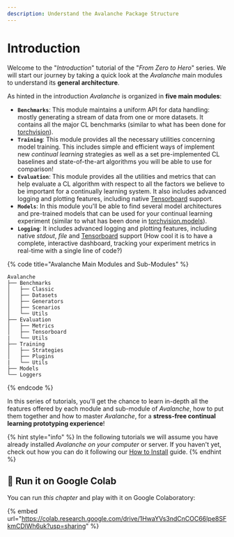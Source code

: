 ```yaml
---
description: Understand the Avalanche Package Structure
---
```


# Introduction

Welcome to the "_Introduction_" tutorial of the "_From Zero to Hero_" series. We will start our journey by taking a quick look at the _Avalanche_ main modules to understand its **general architecture**.

As hinted in the introduction _Avalanche_ is organized in **five main modules**:

* **`Benchmarks`**: This module maintains a uniform API for data handling: mostly generating a stream of data from one or more datasets. It contains all the major CL benchmarks \(similar to what has been done for [torchvision](https://pytorch.org/docs/stable/torchvision/index.html)\).
* **`Training`**: This module provides all the necessary utilities concerning model training. This includes simple and efficient ways of implement new _continual learning_ strategies as well as a set pre-implemented CL baselines and state-of-the-art algorithms you will be able to use for comparison!
* **`Evaluation`**: This module provides all the utilities and metrics that can help evaluate a CL algorithm with respect to all the factors we believe to be important for a continually learning system. It also includes advanced logging and plotting features, including native [Tensorboard](https://www.tensorflow.org/tensorboard) support.
* **`Models`**: In this module you'll be able to find several model architectures and pre-trained models that can be used for your continual learning experiment \(similar to what has been done in [torchvision.models](https://pytorch.org/docs/stable/torchvision/index.html)\). 
* **`Logging`**: It includes advanced logging and plotting features, including native _stdout_, _file_ and [Tensorboard](https://www.tensorflow.org/tensorboard) support \(How cool it is to have a complete, interactive dashboard, tracking your experiment metrics in real-time with a single line of code?\)

{% code title="Avalanche Main Modules and Sub-Modules" %}
```text
Avalanche
├── Benchmarks
│   ├── Classic
│   ├── Datasets
│   ├── Generators
│   ├── Scenarios
│   └── Utils
├── Evaluation
│   ├── Metrics
│   ├── Tensorboard
|   └── Utils
├── Training
│   ├── Strategies
│   ├── Plugins
|   └── Utils
├── Models
└── Loggers

```
{% endcode %}

In this series of tutorials, you'll get the chance to learn in-depth all the features offered by each module and sub-module of _Avalanche_, how to put them together and how to master _Avalanche_, for a **stress-free continual learning prototyping experience**!

{% hint style="info" %}
In the following tutorials we will assume you have already installed _Avalanche on your computer_ or server. If you haven't yet, check out how you can do it following our [How to Install](../getting-started/1.-how-to-install.md) guide.
{% endhint %}

## 🤝 Run it on Google Colab

You can run _this chapter_ and play with it on Google Colaboratory:

{% embed url="https://colab.research.google.com/drive/1HwaYVs3ndCnCOC66Ipe8SFkmCDlWh6uk?usp=sharing" %}

